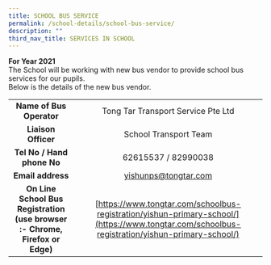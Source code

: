 ```yaml
---
title: SCHOOL BUS SERVICE
permalink: /school-details/school-bus-service/
description: ""
third_nav_title: SERVICES IN SCHOOL
---
```



**For Year 2021**  
The School will be working with new bus vendor to provide school bus services for our pupils.   
Below is the details of the new bus vendor.

|                 |                            |
|:--------------:|:-----------:|
|                             **Name of Bus Operator**                            |                   Tong Tar Transport Service Pte Ltd                  |
|                               **Liaison Officer**                               |                         School Transport Team                         |
|                            **Tel No / Hand phone No**                           |                          62615537 / 82990038                          |
|                                **Email address**                                |                          [yishunps@tongtar.com](mailto:yishunps@tongtar.com)                         |
| **On Line School Bus Registration<br>(use browser :- Chrome, Firefox or Edge)** | [https://www.tongtar.com/schoolbus-registration/yishun-primary-school/](https://www.tongtar.com/schoolbus-registration/yishun-primary-school/) |